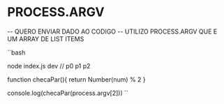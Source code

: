 # PROCESS.ARGV

-- QUERO ENVIAR DADO AO CODIGO
-- UTILIZO PROCESS.ARGV QUE E UM ARRAY DE LIST ITEMS

``bash

node index.js dev
// p0 p1 p2

function checaPar(){
return Number(num) % 2
}

console.log(checaPar(process.argv[2]))
``

